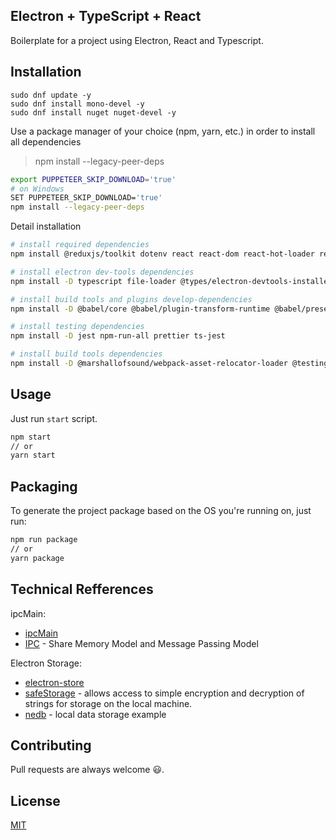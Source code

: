 ## Electron + TypeScript + React

Boilerplate for a project using Electron, React and Typescript.

## Installation

```
sudo dnf update -y
sudo dnf install mono-devel -y
sudo dnf install nuget nuget-devel -y
```

Use a package manager of your choice (npm, yarn, etc.) in order to install all dependencies

> npm install --legacy-peer-deps

```bash
export PUPPETEER_SKIP_DOWNLOAD='true'
# on Windows
SET PUPPETEER_SKIP_DOWNLOAD='true'
npm install --legacy-peer-deps
```

Detail installation

```bash
# install required dependencies
npm install @reduxjs/toolkit dotenv react react-dom react-hot-loader react-redux react-router-dom styled-components

# install electron dev-tools dependencies
npm install -D typescript file-loader @types/electron-devtools-installer @types/jest @types/react @types/react-dom @types/styled-components

# install build tools and plugins develop-dependencies
npm install -D @babel/core @babel/plugin-transform-runtime @babel/preset-env @babel/preset-react @babel/preset-typescript @electron-forge/cli @electron-forge/maker-deb @electron-forge/maker-rpm @electron-forge/maker-squirrel @electron-forge/maker-zip @electron-forge/plugin-webpack @typescript-eslint/eslint-plugin @typescript-eslint/parser babel-loader cross-env electron eslint eslint-config-prettier eslint-config-standard eslint-plugin-import eslint-plugin-node eslint-plugin-prettier eslint-plugin-promise eslint-plugin-react eslint-plugin-standard

# install testing dependencies
npm install -D jest npm-run-all prettier ts-jest

# install build tools dependencies
npm install -D @marshallofsound/webpack-asset-relocator-loader @testing-library/jest-dom @testing-library/react --legacy-peer-deps
```

## Usage

Just run `start` script.

```bash
npm start
// or
yarn start
```

## Packaging

To generate the project package based on the OS you're running on, just run:

```bash
npm run package
// or
yarn package
```
## Technical Refferences

ipcMain:

* [ipcMain](https://www.electronjs.org/docs/latest/api/ipc-main)
* [IPC](https://www.geeksforgeeks.org/difference-between-shared-memory-model-and-message-passing-model-in-ipc/) - Share Memory Model and Message Passing Model

Electron Storage:
* [electron-store](https://github.com/sindresorhus/electron-store)
* [safeStorage](https://www.electronjs.org/docs/latest/api/safe-storage) - allows access to simple encryption and decryption of strings for storage on the local machine.
* [nedb](https://dev.to/ctxhou/local-data-storage-for-electron-2h4p) - local data storage example

## Contributing

Pull requests are always welcome 😃.

## License

[MIT](https://choosealicense.com/licenses/mit/)
